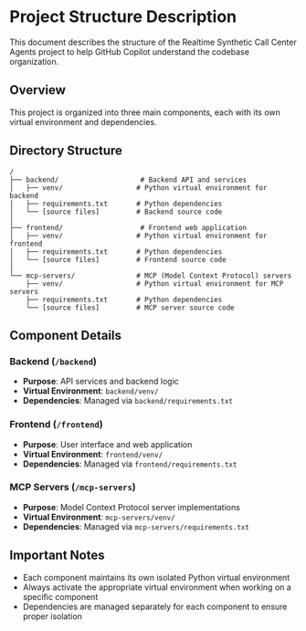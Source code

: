 # Project Structure Description

This document describes the structure of the Realtime Synthetic Call Center Agents project to help GitHub Copilot understand the codebase organization.

## Overview

This project is organized into three main components, each with its own virtual environment and dependencies.

## Directory Structure

```
/
├── backend/                    # Backend API and services
│   ├── venv/                  # Python virtual environment for backend
│   ├── requirements.txt       # Python dependencies
│   └── [source files]         # Backend source code
│
├── frontend/                   # Frontend web application
│   ├── venv/                  # Python virtual environment for frontend
│   ├── requirements.txt       # Python dependencies
│   └── [source files]         # Frontend source code
│
└── mcp-servers/               # MCP (Model Context Protocol) servers
    ├── venv/                  # Python virtual environment for MCP servers
    ├── requirements.txt       # Python dependencies
    └── [source files]         # MCP server source code
```

## Component Details

### Backend (`/backend`)
- **Purpose**: API services and backend logic
- **Virtual Environment**: `backend/venv/`
- **Dependencies**: Managed via `backend/requirements.txt`

### Frontend (`/frontend`)
- **Purpose**: User interface and web application
- **Virtual Environment**: `frontend/venv/`
- **Dependencies**: Managed via `frontend/requirements.txt`

### MCP Servers (`/mcp-servers`)
- **Purpose**: Model Context Protocol server implementations
- **Virtual Environment**: `mcp-servers/venv/`
- **Dependencies**: Managed via `mcp-servers/requirements.txt`

## Important Notes

- Each component maintains its own isolated Python virtual environment
- Always activate the appropriate virtual environment when working on a specific component
- Dependencies are managed separately for each component to ensure proper isolation